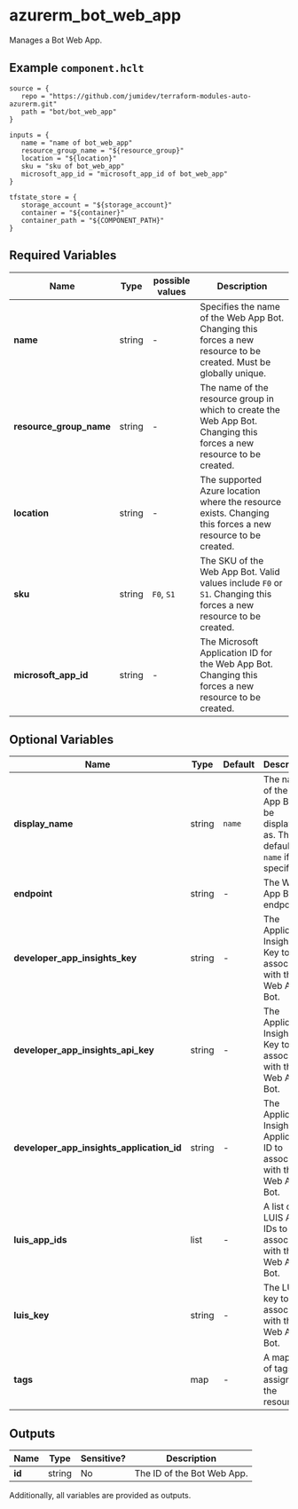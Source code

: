 # azurerm_bot_web_app

Manages a Bot Web App.

## Example `component.hclt`

```hcl
source = {
   repo = "https://github.com/jumidev/terraform-modules-auto-azurerm.git" 
   path = "bot/bot_web_app" 
}

inputs = {
   name = "name of bot_web_app" 
   resource_group_name = "${resource_group}" 
   location = "${location}" 
   sku = "sku of bot_web_app" 
   microsoft_app_id = "microsoft_app_id of bot_web_app" 
}

tfstate_store = {
   storage_account = "${storage_account}" 
   container = "${container}" 
   container_path = "${COMPONENT_PATH}" 
}

```

## Required Variables

| Name | Type |  possible values |  Description |
| ---- | --------- |  ----------- | ----------- |
| **name** | string |  -  |  Specifies the name of the Web App Bot. Changing this forces a new resource to be created. Must be globally unique. | 
| **resource_group_name** | string |  -  |  The name of the resource group in which to create the Web App Bot. Changing this forces a new resource to be created. | 
| **location** | string |  -  |  The supported Azure location where the resource exists. Changing this forces a new resource to be created. | 
| **sku** | string |  `F0`, `S1`  |  The SKU of the Web App Bot. Valid values include `F0` or `S1`. Changing this forces a new resource to be created. | 
| **microsoft_app_id** | string |  -  |  The Microsoft Application ID for the Web App Bot. Changing this forces a new resource to be created. | 

## Optional Variables

| Name | Type |  Default  |  Description |
| ---- | --------- |  ----------- | ----------- |
| **display_name** | string |  `name`  |  The name of the Web App Bot will be displayed as. This defaults to `name` if not specified. | 
| **endpoint** | string |  -  |  The Web App Bot endpoint. | 
| **developer_app_insights_key** | string |  -  |  The Application Insights Key to associate with the Web App Bot. | 
| **developer_app_insights_api_key** | string |  -  |  The Application Insights API Key to associate with the Web App Bot. | 
| **developer_app_insights_application_id** | string |  -  |  The Application Insights Application ID to associate with the Web App Bot. | 
| **luis_app_ids** | list |  -  |  A list of LUIS App IDs to associate with the Web App Bot. | 
| **luis_key** | string |  -  |  The LUIS key to associate with the Web App Bot. | 
| **tags** | map |  -  |  A mapping of tags to assign to the resource. | 



## Outputs

| Name | Type | Sensitive? | Description |
| ---- | ---- | --------- | --------- |
| **id** | string | No  | The ID of the Bot Web App. | 

Additionally, all variables are provided as outputs.
